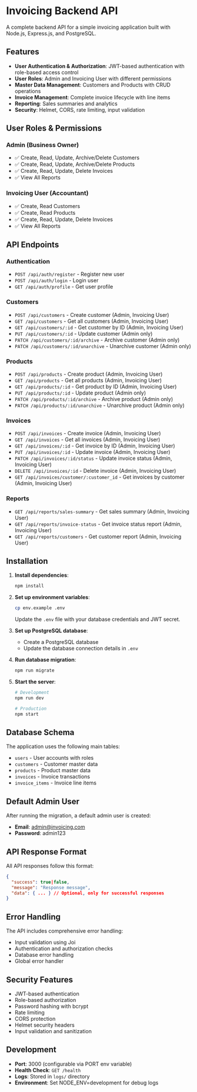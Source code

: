 # Invoicing Backend API

A complete backend API for a simple invoicing application built with Node.js, Express.js, and PostgreSQL.

## Features

- **User Authentication & Authorization**: JWT-based authentication with role-based access control
- **User Roles**: Admin and Invoicing User with different permissions
- **Master Data Management**: Customers and Products with CRUD operations
- **Invoice Management**: Complete invoice lifecycle with line items
- **Reporting**: Sales summaries and analytics
- **Security**: Helmet, CORS, rate limiting, input validation

## User Roles & Permissions

### Admin (Business Owner)
- ✅ Create, Read, Update, Archive/Delete Customers
- ✅ Create, Read, Update, Archive/Delete Products  
- ✅ Create, Read, Update, Delete Invoices
- ✅ View All Reports

### Invoicing User (Accountant)
- ✅ Create, Read Customers
- ✅ Create, Read Products
- ✅ Create, Read, Update, Delete Invoices
- ✅ View All Reports

## API Endpoints

### Authentication
- `POST /api/auth/register` - Register new user
- `POST /api/auth/login` - Login user
- `GET /api/auth/profile` - Get user profile

### Customers
- `POST /api/customers` - Create customer (Admin, Invoicing User)
- `GET /api/customers` - Get all customers (Admin, Invoicing User)
- `GET /api/customers/:id` - Get customer by ID (Admin, Invoicing User)
- `PUT /api/customers/:id` - Update customer (Admin only)
- `PATCH /api/customers/:id/archive` - Archive customer (Admin only)
- `PATCH /api/customers/:id/unarchive` - Unarchive customer (Admin only)

### Products
- `POST /api/products` - Create product (Admin, Invoicing User)
- `GET /api/products` - Get all products (Admin, Invoicing User)
- `GET /api/products/:id` - Get product by ID (Admin, Invoicing User)
- `PUT /api/products/:id` - Update product (Admin only)
- `PATCH /api/products/:id/archive` - Archive product (Admin only)
- `PATCH /api/products/:id/unarchive` - Unarchive product (Admin only)

### Invoices
- `POST /api/invoices` - Create invoice (Admin, Invoicing User)
- `GET /api/invoices` - Get all invoices (Admin, Invoicing User)
- `GET /api/invoices/:id` - Get invoice by ID (Admin, Invoicing User)
- `PUT /api/invoices/:id` - Update invoice (Admin, Invoicing User)
- `PATCH /api/invoices/:id/status` - Update invoice status (Admin, Invoicing User)
- `DELETE /api/invoices/:id` - Delete invoice (Admin, Invoicing User)
- `GET /api/invoices/customer/:customer_id` - Get invoices by customer (Admin, Invoicing User)

### Reports
- `GET /api/reports/sales-summary` - Get sales summary (Admin, Invoicing User)
- `GET /api/reports/invoice-status` - Get invoice status report (Admin, Invoicing User)
- `GET /api/reports/customers` - Get customer report (Admin, Invoicing User)

## Installation

1. **Install dependencies**:
   ```bash
   npm install
   ```

2. **Set up environment variables**:
   ```bash
   cp env.example .env
   ```
   Update the `.env` file with your database credentials and JWT secret.

3. **Set up PostgreSQL database**:
   - Create a PostgreSQL database
   - Update the database connection details in `.env`

4. **Run database migration**:
   ```bash
   npm run migrate
   ```

5. **Start the server**:
   ```bash
   # Development
   npm run dev
   
   # Production
   npm start
   ```

## Database Schema

The application uses the following main tables:
- `users` - User accounts with roles
- `customers` - Customer master data
- `products` - Product master data
- `invoices` - Invoice transactions
- `invoice_items` - Invoice line items

## Default Admin User

After running the migration, a default admin user is created:
- **Email**: admin@invoicing.com
- **Password**: admin123

## API Response Format

All API responses follow this format:

```json
{
  "success": true|false,
  "message": "Response message",
  "data": { ... } // Optional, only for successful responses
}
```

## Error Handling

The API includes comprehensive error handling:
- Input validation using Joi
- Authentication and authorization checks
- Database error handling
- Global error handler

## Security Features

- JWT-based authentication
- Role-based authorization
- Password hashing with bcrypt
- Rate limiting
- CORS protection
- Helmet security headers
- Input validation and sanitization

## Development

- **Port**: 3000 (configurable via PORT env variable)
- **Health Check**: `GET /health`
- **Logs**: Stored in `logs/` directory
- **Environment**: Set NODE_ENV=development for debug logs

